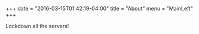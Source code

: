 +++
date = "2016-03-15T01:42:19-04:00"
title = "About"
menu = "MainLeft"
+++

Lockdown all the servers!